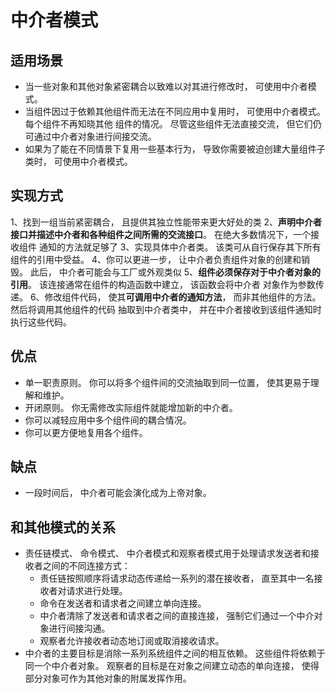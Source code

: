 # 中介者模式

## 适用场景
- 当一些对象和其他对象紧密耦合以致难以对其进行修改时， 可使用中介者模式。
- 当组件因过于依赖其他组件而无法在不同应用中复用时， 可使用中介者模式。每个组件不再知晓其他
组件的情况。 尽管这些组件无法直接交流， 但它们仍可通过中介者对象进行间接交流。 
- 如果为了能在不同情景下复用一些基本行为， 导致你需要被迫创建大量组件子类时， 可使用中介者模式。

## 实现方式
1、找到一组当前紧密耦合， 且提供其独立性能带来更大好处的类
2、**声明中介者接口并描述中介者和各种组件之间所需的交流接口**。 在绝大多数情况下，一个接收组件
通知的方法就足够了
3、实现具体中介者类。 该类可从自行保存其下所有组件的引用中受益。
4、你可以更进一步， 让中介者负责组件对象的创建和销毁。 此后， 中介者可能会与工厂或外观类似
5、**组件必须保存对于中介者对象的引用**。 该连接通常在组件的构造函数中建立， 该函数会将中介者
对象作为参数传递。
6、修改组件代码， 使其**可调用中介者的通知方法**， 而非其他组件的方法。 然后将调用其他组件的代码
抽取到中介者类中， 并在中介者接收到该组件通知时执行这些代码。

## 优点
- 单一职责原则。 你可以将多个组件间的交流抽取到同一位置， 使其更易于理解和维护。
- 开闭原则。 你无需修改实际组件就能增加新的中介者。
- 你可以减轻应用中多个组件间的耦合情况。
- 你可以更方便地复用各个组件。

## 缺点
- 一段时间后， 中介者可能会演化成为上帝对象。

## 和其他模式的关系
- 责任链模式、 命令模式、 中介者模式和观察者模式用于处理请求发送者和接收者之间的不同连接方式：
    - 责任链按照顺序将请求动态传递给一系列的潜在接收者， 直至其中一名接收者对请求进行处理。
    - 命令在发送者和请求者之间建立单向连接。
    - 中介者清除了发送者和请求者之间的直接连接， 强制它们通过一个中介对象进行间接沟通。
    - 观察者允许接收者动态地订阅或取消接收请求。
- 中介者的主要目标是消除一系列系统组件之间的相互依赖。 这些组件将依赖于同一个中介者对象。
 观察者的目标是在对象之间建立动态的单向连接， 使得部分对象可作为其他对象的附属发挥作用。